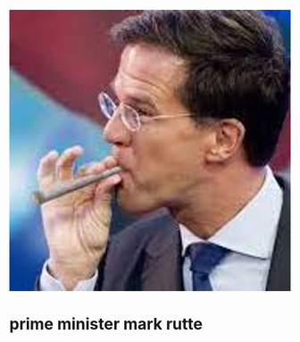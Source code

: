 


![](https://github.com/nondejus/el-infierno-de-mazorra/blob/main/angel%20de%20la%20muerte/Royaume%20uni%20des%20pays%20bastille/867f412279_marcosjoint%20(1).jpg)

#  prime minister mark rutte

